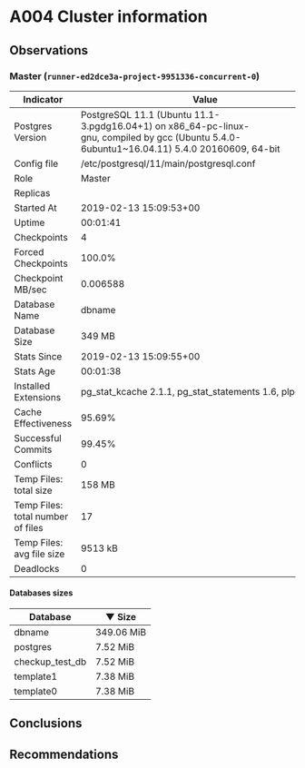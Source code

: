 # A004 Cluster information #

## Observations ##


### Master (`runner-ed2dce3a-project-9951336-concurrent-0`) ###

 Indicator | Value
-----------|-------
Postgres Version | PostgreSQL&nbsp;11.1&nbsp;(Ubuntu&nbsp;11.1-3.pgdg16.04+1)&nbsp;on&nbsp;x86_64-pc-linux-gnu,&nbsp;compiled&nbsp;by&nbsp;gcc&nbsp;(Ubuntu&nbsp;5.4.0-6ubuntu1~16.04.11)&nbsp;5.4.0&nbsp;20160609,&nbsp;64-bit
Config file | /etc/postgresql/11/main/postgresql.conf
Role | Master
Replicas | 
Started At | 2019-02-13&nbsp;15:09:53+00
Uptime | 00:01:41
Checkpoints | 4
Forced Checkpoints | 100.0%
Checkpoint MB/sec | 0.006588
Database Name | dbname
Database Size | 349&nbsp;MB
Stats Since | 2019-02-13&nbsp;15:09:55+00
Stats Age | 00:01:38
Installed Extensions | pg_stat_kcache&nbsp;2.1.1,&nbsp;pg_stat_statements&nbsp;1.6,&nbsp;plpgsql&nbsp;1.0
Cache Effectiveness | 95.69%
Successful Commits | 99.45%
Conflicts | 0
Temp Files: total size | 158&nbsp;MB
Temp Files: total number of files | 17
Temp Files: avg file size | 9513&nbsp;kB
Deadlocks | 0

#### Databases sizes ####
Database | &#9660;&nbsp;Size
---------|------
dbname | 349.06 MiB
postgres | 7.52 MiB
checkup_test_db | 7.52 MiB
template1 | 7.38 MiB
template0 | 7.38 MiB


## Conclusions ##


## Recommendations ##

